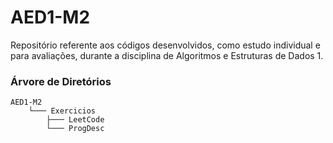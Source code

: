 # AED1-M2
Repositório referente aos códigos desenvolvidos, como estudo individual e para avaliações, durante a disciplina de Algoritmos e Estruturas de Dados 1.

### Árvore de Diretórios
```
AED1-M2
    └─── Exercicios
        ├─── LeetCode
        └─── ProgDesc
```
